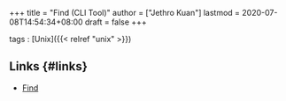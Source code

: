 +++
title = "Find (CLI Tool)"
author = ["Jethro Kuan"]
lastmod = 2020-07-08T14:54:34+08:00
draft = false
+++

tags
: [Unix]({{< relref "unix" >}})

## Links {#links}

- [Find](http://www.grymoire.com/Unix/Find.html)
